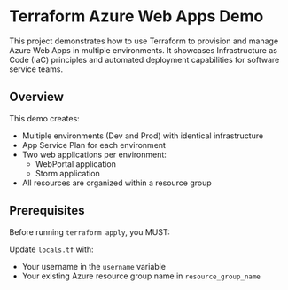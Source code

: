 # Terraform Azure Web Apps Demo

This project demonstrates how to use Terraform to provision and manage Azure Web Apps in multiple environments. It showcases Infrastructure as Code (IaC) principles and automated deployment capabilities for software service teams.

## Overview

This demo creates:
- Multiple environments (Dev and Prod) with identical infrastructure
- App Service Plan for each environment
- Two web applications per environment:
  - WebPortal application
  - Storm application
- All resources are organized within a resource group

## Prerequisites

Before running `terraform apply`, you MUST:

Update `locals.tf` with:
   - Your username in the `username` variable
   - Your existing Azure resource group name in `resource_group_name`

